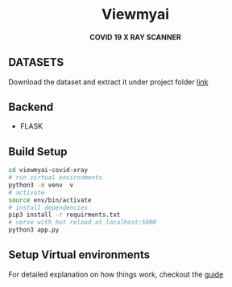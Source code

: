 <h1 align="center">
  <br>
  <br>
  Viewmyai
  <br>
</h1>

<h4 align="center">COVID 19 X RAY SCANNER

## DATASETS
  Download the dataset and extract it under project folder [link](https://drive.google.com/file/d/1j3qOj4VYKRHpUiQ9iP1Pag_l9wL06KuP/view?usp=sharing)
## Backend
   - FLASK

## Build Setup

``` bash
cd viewmyai-covid-xray
# run virtual environments
python3 -m venv  v
# activate
source env/bin/activate
# install dependencies
pip3 install -r requirments.txt
# serve with hot reload at localhost:5000
python3 app.py 


```

## Setup Virtual environments
For detailed explanation on how things work, checkout the [guide](https://docs.python.org/3/library/venv.html)


